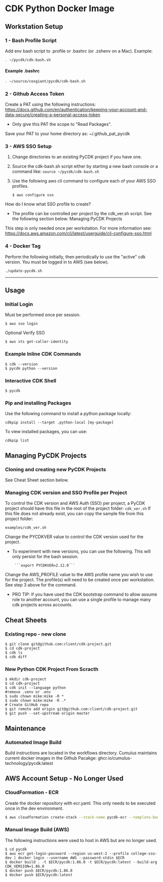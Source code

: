 # CDK Python Docker Image


## Workstation Setup

### 1 - Bash Profile Script

Add env bash script to .profile or .bashrc (or .zshenv on a Mac). Example:

```bash
. ~/pycdk/cdk-bash.sh
```

#### Example .bashrc
```bash
. ~/source/cosgiant/pycdk/cdk-bash.sh
```

### 2 - Github Access Token

Create a PAT using the following instructions: https://docs.github.com/en/authentication/keeping-your-account-and-data-secure/creating-a-personal-access-token

 - Only give this PAT the scope to "Read Packages".

Save your PAT to your home directory as:  ~/.github_pat_pycdk

### 3 - AWS SSO Setup

 1. Change directories to an existing PyCDK project if you have one.
 2. Source the cdk-bash.sh script either by starting a new bash console or a command like:  ```source ~/pycdk/cdk-bash.sh```
 3. Use the following aws cli command to configure each of your AWS SSO profiles.

    ```$ aws configure sso```

How do I know what SSO profile to create?  
 - The profile can be controlled per project by the cdk_ver.sh script.  See the following section below: Managing PyCDK Projects

This step is only needed once per workstation. For more information see: https://docs.aws.amazon.com/cli/latest/userguide/cli-configure-sso.html


### 4 - Docker Tag

Perform the following initially, then periodically to use the "active" cdk version. You must be logged in to AWS (see below).

```
./update-pycdk.sh
```

---

## Usage

### Initial Login

Must be performed once per session.

```$ aws sso login```

Optional Verify SSO

```$ aws sts get-caller-identity```

### Example Inline CDK Commands

```
$ cdk --version
$ pycdk python --version
```

### Interactive CDK Shell

```$ pycdk```

### Pip and installing Packages

Use the following command to install a python package locally:

```cdkpip install --target .python-local [my-package]```

To view installed packages, you can use:

```cdkpip list```

## Managing PyCDK Projects 

### Cloning and creating new PyCDK Projects

See Cheat Sheet section below.

### Managing CDK version and SSO Profile per Project

To control the CDK version and AWS Auth (SSO) per project, a PyCDK project should have this file in the root of the project folder: ```cdk_ver.sh``` If this file does not already exist, you can copy the sample file from this project folder:

```examples/cdk_ver.sh```

Change the PYCDKVER value to control the CDK version used for the project.

 - To experiment with new versions, you can use the following.  This will only persist for the bash session. 

        ```export PYCDKVER=2.12.0```

Change the AWS_PROFILE value to the AWS profile name you wish to use for the project. The profile(s) will need to be created once per workstation.  See step 3 above for the command.

 - PRO TIP: If you have used the CDK bootstrap command to allow assume role to another account, you can use a single profile to manage many cdk projects across accounts. 


## Cheat Sheets

### Existing repo - new clone

```
$ git clone git@github.com:client/cdk-project.git
$ cd cdk-project
$ cdk ls
$ cdk diff
```

### New Python CDK Project From Scracth

```
$ mkdir cdk-project
$ cd cdk-project
$ cdk init --language python
#remove .venv or .env
$ sudo chown mike:mike -R *
$ sudo chown mike:mike -R .*
# Create GitHub repo
$ git remote add origin git@github.com:client/cdk-project.git
$ git push --set-upstream origin master
```

## Maintenance

### Automated Image Build

Build instructions are located in the workflows directory. Cumulus maintains current docker images in the Github Pacakge: ghcr.io/cumulus-technology/pycdk:latest 

## AWS Account Setup - No Longer Used
### CloudFormation - ECR

Create the docker repository with ecr.yaml.  This only needs to be executed once in the dev environment.

```bash
$ aws cloudformation create-stack --stack-name pycdk-ecr --template-body file://ecr.yaml --profile cos-sso-dev
```

### Manual Image Build (AWS)

The following instructions were used to host in AWS but are no longer used.

```
$ cd pycdk
$ aws ecr get-login-password --region us-west-2 --profile college-sso-dev | docker login --username AWS --password-stdin $ECR
$ docker build . -t $ECR/pycdk:1.86.0 -t $ECR/pycdk:latest --build-arg CDK_VERSION=1.86.0
$ docker push $ECR/pycdk:1.86.0
$ docker push $ECR/pycdk:latest
```




